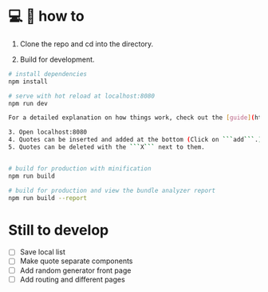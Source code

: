 # :computer: :memo: how to 

1. Clone the repo and cd into the directory.

2. Build for development.
``` bash
# install dependencies
npm install

# serve with hot reload at localhost:8080
npm run dev

For a detailed explanation on how things work, check out the [guide](http://vuejs-templates.github.io/webpack/) and [docs for vue-loader](http://vuejs.github.io/vue-loader).

3. Open localhost:8080
4. Quotes can be inserted and added at the bottom (Click on ```add```.)
5. Quotes can be deleted with the ```X``` next to them.


# build for production with minification
npm run build

# build for production and view the bundle analyzer report
npm run build --report
```


# Still to develop

- [ ] Save local list
- [ ] Make quote separate components
- [ ] Add random generator front page
- [ ] Add routing and different pages
